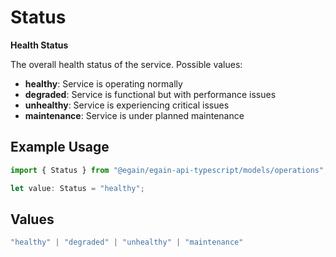 # Status

**Health Status**

The overall health status of the service. Possible values:
- **healthy**: Service is operating normally
- **degraded**: Service is functional but with performance issues
- **unhealthy**: Service is experiencing critical issues
- **maintenance**: Service is under planned maintenance


## Example Usage

```typescript
import { Status } from "@egain/egain-api-typescript/models/operations";

let value: Status = "healthy";
```

## Values

```typescript
"healthy" | "degraded" | "unhealthy" | "maintenance"
```
